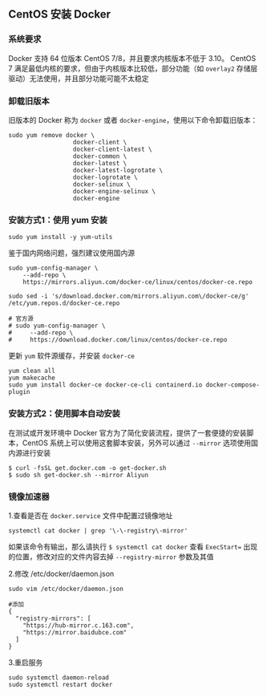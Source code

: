 ## CentOS 安装 Docker

### 系统要求

Docker 支持 64 位版本 CentOS 7/8，并且要求内核版本不低于 3.10。 CentOS 7 满足最低内核的要求，但由于内核版本比较低，部分功能（如 `overlay2` 存储层驱动）无法使用，并且部分功能可能不太稳定

### 卸载旧版本

旧版本的 Docker 称为 `docker` 或者 `docker-engine`，使用以下命令卸载旧版本：

```
sudo yum remove docker \
                  docker-client \
                  docker-client-latest \
                  docker-common \
                  docker-latest \
                  docker-latest-logrotate \
                  docker-logrotate \
                  docker-selinux \
                  docker-engine-selinux \
                  docker-engine
```

### 安装方式1：使用 yum 安装

```
sudo yum install -y yum-utils
```

鉴于国内网络问题，强烈建议使用国内源

```
sudo yum-config-manager \
    --add-repo \
    https://mirrors.aliyun.com/docker-ce/linux/centos/docker-ce.repo

sudo sed -i 's/download.docker.com/mirrors.aliyun.com\/docker-ce/g' /etc/yum.repos.d/docker-ce.repo

# 官方源
# sudo yum-config-manager \
#     --add-repo \
#     https://download.docker.com/linux/centos/docker-ce.repo

```

更新 `yum` 软件源缓存，并安装 `docker-ce`

```
yum clean all
yum makecache
sudo yum install docker-ce docker-ce-cli containerd.io docker-compose-plugin
```

### 安装方式2：使用脚本自动安装

在测试或开发环境中 Docker 官方为了简化安装流程，提供了一套便捷的安装脚本，CentOS 系统上可以使用这套脚本安装，另外可以通过 `--mirror` 选项使用国内源进行安装

```
$ curl -fsSL get.docker.com -o get-docker.sh
$ sudo sh get-docker.sh --mirror Aliyun
```

### 镜像加速器

1.查看是否在 `docker.service` 文件中配置过镜像地址

```
systemctl cat docker | grep '\-\-registry\-mirror'
```

如果该命令有输出，那么请执行 `$ systemctl cat docker` 查看 `ExecStart=` 出现的位置，修改对应的文件内容去掉 `--registry-mirror` 参数及其值

2.修改 /etc/docker/daemon.json

```
sudo vim /etc/docker/daemon.json

#添加
{
  "registry-mirrors": [
    "https://hub-mirror.c.163.com",
    "https://mirror.baidubce.com"
  ]
}
```

3.重启服务

```
sudo systemctl daemon-reload
sudo systemctl restart docker
```

